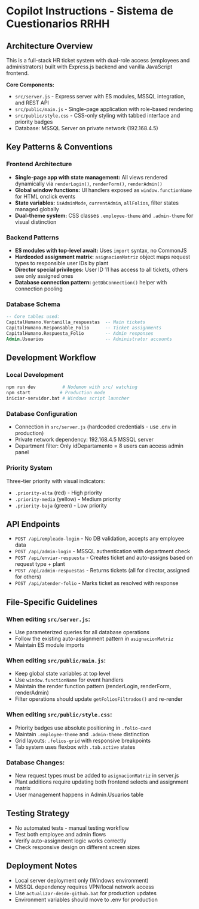 # Copilot Instructions - Sistema de Cuestionarios RRHH

## Architecture Overview
This is a full-stack HR ticket system with dual-role access (employees and administrators) built with Express.js backend and vanilla JavaScript frontend.

**Core Components:**
- `src/server.js` - Express server with ES modules, MSSQL integration, and REST API
- `src/public/main.js` - Single-page application with role-based rendering
- `src/public/style.css` - CSS-only styling with tabbed interface and priority badges
- Database: MSSQL Server on private network (192.168.4.5)

## Key Patterns & Conventions

### Frontend Architecture
- **Single-page app with state management:** All views rendered dynamically via `renderLogin()`, `renderForm()`, `renderAdmin()`
- **Global window functions:** UI handlers exposed as `window.functionName` for HTML onclick events
- **State variables:** `isAdminMode`, `currentAdmin`, `allFolios`, filter states managed globally
- **Dual-theme system:** CSS classes `.employee-theme` and `.admin-theme` for visual distinction

### Backend Patterns
- **ES modules with top-level await:** Uses `import` syntax, no CommonJS
- **Hardcoded assignment matrix:** `asignacionMatriz` object maps request types to responsible user IDs by plant
- **Director special privileges:** User ID 11 has access to all tickets, others see only assigned ones
- **Database connection pattern:** `getDbConnection()` helper with connection pooling

### Database Schema
```sql
-- Core tables used:
CapitalHumano.Ventanilla_respuestas  -- Main tickets
CapitalHumano.Responsable_Folio      -- Ticket assignments  
CapitalHumano.Respuesta_Folio        -- Admin responses
Admin.Usuarios                       -- Administrator accounts
```

## Development Workflow

### Local Development
```bash
npm run dev          # Nodemon with src/ watching
npm start           # Production mode
iniciar-servidor.bat # Windows script launcher
```

### Database Configuration
- Connection in `src/server.js` (hardcoded credentials - use .env in production)
- Private network dependency: 192.168.4.5 MSSQL server
- Department filter: Only idDepartamento = 8 users can access admin panel

### Priority System
Three-tier priority with visual indicators:
- `.priority-alta` (red) - High priority
- `.priority-media` (yellow) - Medium priority  
- `.priority-baja` (green) - Low priority

## API Endpoints
- `POST /api/empleado-login` - No DB validation, accepts any employee data
- `POST /api/admin-login` - MSSQL authentication with department check
- `POST /api/enviar-respuesta` - Creates ticket and auto-assigns based on request type + plant
- `POST /api/admin-respuestas` - Returns tickets (all for director, assigned for others)
- `POST /api/atender-folio` - Marks ticket as resolved with response

## File-Specific Guidelines

### When editing `src/server.js`:
- Use parameterized queries for all database operations
- Follow the existing auto-assignment pattern in `asignacionMatriz`
- Maintain ES module imports

### When editing `src/public/main.js`:
- Keep global state variables at top level
- Use `window.functionName` for event handlers
- Maintain the render function pattern (renderLogin, renderForm, renderAdmin)
- Filter operations should update `getFoliosFiltrados()` and re-render

### When editing `src/public/style.css`:
- Priority badges use absolute positioning in `.folio-card`
- Maintain `.employee-theme` and `.admin-theme` distinction
- Grid layouts: `.folios-grid` with responsive breakpoints
- Tab system uses flexbox with `.tab.active` states

### Database Changes:
- New request types must be added to `asignacionMatriz` in server.js
- Plant additions require updating both frontend selects and assignment matrix
- User management happens in Admin.Usuarios table

## Testing Strategy
- No automated tests - manual testing workflow
- Test both employee and admin flows
- Verify auto-assignment logic works correctly
- Check responsive design on different screen sizes

## Deployment Notes
- Local server deployment only (Windows environment)
- MSSQL dependency requires VPN/local network access
- Use `actualizar-desde-github.bat` for production updates
- Environment variables should move to .env for production
